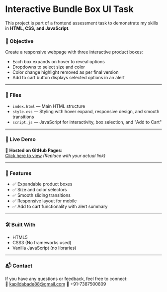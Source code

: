 
# Interactive Bundle Box UI Task

This project is part of a frontend assessment task to demonstrate my skills in **HTML, CSS, and JavaScript**.

### 🎯 Objective

Create a responsive webpage with three interactive product boxes:
- Each box expands on hover to reveal options
- Dropdowns to select size and color
- Color change highlight removed as per final version
- Add to cart button displays selected options in an alert

---

### 📁 Files

- `index.html` — Main HTML structure
- `style.css` — Styling with hover expand, responsive design, and smooth transitions
- `script.js` — JavaScript for interactivity, box selection, and "Add to Cart"

---

### 🚀 Live Demo

🔗 **Hosted on GitHub Pages**:  
[Click here to view](https://github.com/kapildabade/Interactive-box)
_(Replace with your actual link)_

---

### 📸 Features

- ✅ Expandable product boxes
- ✅ Size and color selectors
- ✅ Smooth sliding transitions
- ✅ Responsive layout for mobile
- ✅ Add to cart functionality with alert summary

---

### 🛠️ Built With

- HTML5
- CSS3 (No frameworks used)
- Vanilla JavaScript (no libraries)

---

### 📬 Contact

If you have any questions or feedback, feel free to connect:  
📧 kapildabade88@gmail.com
📱 +91-7387500809
